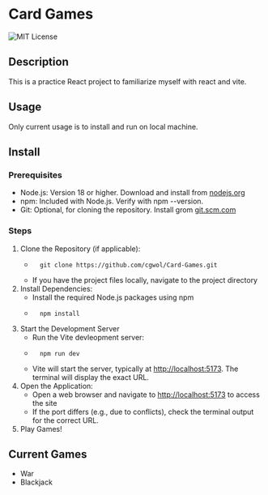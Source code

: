 # Card Games
![MIT License](https://img.shields.io/badge/license-MIT-blue)

## Description
This is a practice React project to familiarize myself with react and vite.

## Usage
Only current usage is to install and run on local machine. 

## Install
### Prerequisites
- Node.js: Version 18 or higher. Download and install from [nodejs.org](nodejs.org)
- npm: Included with Node.js. Verify with npm --version.
- Git: Optional, for cloning the repository. Install grom [git.scm.com](git.scm.com)

### Steps
1. Clone the Repository (if applicable):
    -       git clone https://github.com/cgwol/Card-Games.git
    - If you have the project files locally, navigate to the project directory
2. Install Dependencies:
    - Install the required Node.js packages using npm
    -       npm install
3. Start the Development Server
    - Run the Vite devleopment server:
    -       npm run dev
    - Vite will start the server, typically at [http://localhost:5173](http://localhost:5173). The terminal will display the exact URL.
4. Open the Application:
    - Open a web browser and navigate to [http://localhost:5173](http://localhost:5173) to access the site
    - If the port differs (e.g., due to conflicts), check the terminal output for the correct URL.
5. Play Games!

## Current Games
- War
- Blackjack
